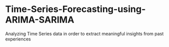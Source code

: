 # Time-Series-Forecasting-using-ARIMA-SARIMA
Analyzing Time Series data in order to extract meaningful insights from past experiences
